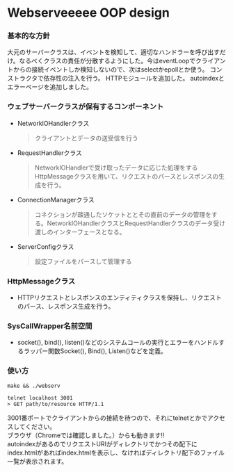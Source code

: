 # Webserveeeee OOP design
### 基本的な方針
大元のサーバークラスは、イベントを検知して、適切なハンドラーを呼び出すだけ。なるべくクラスの責任が分散するようにした。今はeventLoopでクライアントからの接続イベントしか検知しないので、次はselectかepollとか使う。
コンストラクタで依存性の注入を行う。
HTTPモジュールを追加した。
autoindexとエラーページを追加しました。

### ウェブサーバークラスが保有するコンポーネント
* NetworkIOHandlerクラス
	> クライアントとデータの送受信を行う
* RequestHandlerクラス
	> NetworkIOHandlerで受け取ったデータに応じた処理をする
	> HttpMessageクラスを用いて、リクエストのパースとレスポンスの生成を行う。
* ConnectionManagerクラス
	> コネクションが疎通したソケットととその直前のデータの管理をする。NetworkIOHandlerクラスとRequestHandlerクラスのデータ受け渡しのインターフェースとなる。
* ServerConfigクラス
	> 設定ファイルをパースして管理する

### HttpMessageクラス
* HTTPリクエストとレスポンスのエンティティクラスを保持し、リクエストのパース、レスポンス生成を行う。

### SysCallWrapper名前空間
* socket(), bind(), listen()などのシステムコールの実行とエラーをハンドルするラッパー関数Socket(), Bind(), Listen()などを定義。

### 使い方
```
make && ./webserv
```
```
telnet localhost 3001
> GET path/to/resource HTTP/1.1
```
3001番ポートでクライアントからの接続を待つので、それにtelnetとかでアクセスしてください。\
ブラウザ（Chromeでは確認しました。）からも動きます!!\
autoindexがあるのでリクエストURIがディレクトリでかつその配下にindex.htmlがあればindex.htmlを表示し、なければディレクトリ配下のファイル一覧が表示されます。
